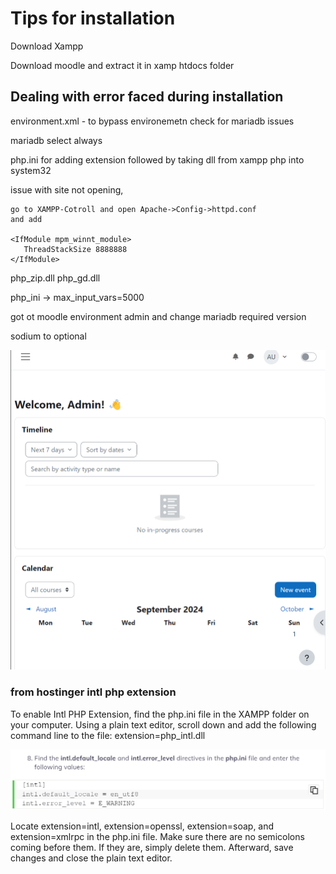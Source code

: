 # Tips for installation


Download Xampp

Download moodle and extract it in xamp htdocs folder

## Dealing with error faced during installation

environment.xml - to bypass environemetn check
for mariadb issues

mariadb select always

php.ini for adding extension
followed by taking dll from xampp php into system32

issue with site not opening,

```
go to XAMPP-Cotroll and open Apache->Config->httpd.conf
and add
 
<IfModule mpm_winnt_module>
   ThreadStackSize 8888888
</IfModule>
```
php_zip.dll
php_gd.dll

php_ini -> max_input_vars=5000

got ot moodle environment admin and change
mariadb required version

sodium to optional 

![](2024-09-24-15-08-10.png)

### from hostinger intl php extension

To enable Intl PHP Extension, find the php.ini file in the XAMPP folder on your computer. Using a plain text editor, scroll down and add the following command line to the file: extension=php_intl.dll

![](2024-09-24-15-09-42.png)

Locate extension=intl, extension=openssl, extension=soap, and extension=xmlrpc in the php.ini file. Make sure there are no semicolons coming before them. If they are, simply delete them. Afterward, save changes and close the plain text editor.